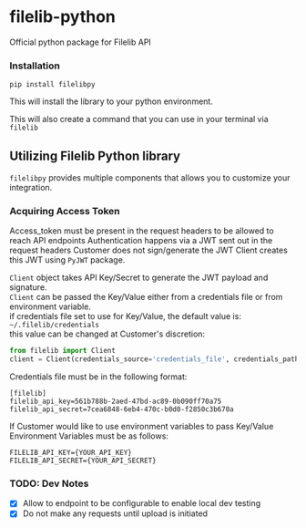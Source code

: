 # filelib-python
Official python package for Filelib API

### Installation

`pip install filelibpy`

This will install the library to your python environment.

This will also create a command that you can use in your terminal via `filelib`

##  Utilizing Filelib Python library

`filelibpy` provides multiple components that allows you to customize your integration.




### Acquiring Access Token
Access_token must be present in the request headers to be allowed to reach API endpoints
Authentication happens via a JWT sent out in the request headers
Customer does not sign/generate the JWT
Client creates this JWT using `PyJWT` package.

`Client` object takes API Key/Secret to generate the JWT payload and signature.  
`Client` can be passed the Key/Value either from a credentials file or from environment variable.  
if credentials file set to use for Key/Value, the default value is:  
    `~/.filelib/credentials`  
this value can be changed at Customer's discretion:  

```python
from filelib import Client
client = Client(credentials_source='credentials_file', credentials_path='path_to_credentials_file')
```
 
Credentials file must be in the following format:
```text
[filelib]
filelib_api_key=561b788b-2aed-47bd-ac89-0b090ff70a75
filelib_api_secret=7cea6848-6eb4-470c-b0d0-f2850c3b670a
```

If Customer would like to use environment variables to pass Key/Value  
Environment Variables must be as follows:
 ```.env
FILELIB_API_KEY={YOUR_API_KEY}
FILELIB_API_SECRET={YOUR_API_SECRET}
```




### TODO: Dev Notes

- [x] Allow to endpoint to be configurable to enable local dev testing
- [x] Do not make any requests until upload is initiated
